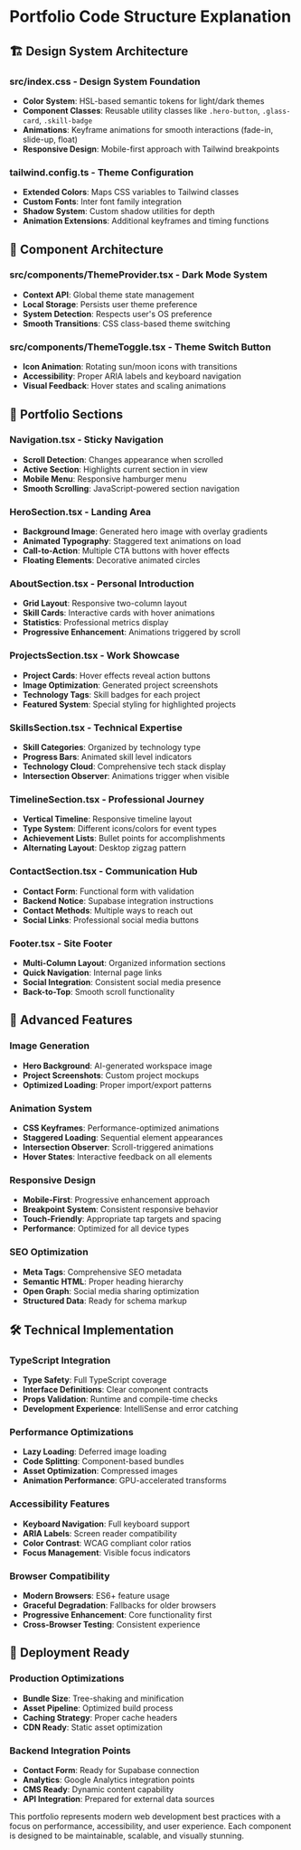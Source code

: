 # Portfolio Code Structure Explanation

## 🏗️ Design System Architecture

### **src/index.css** - Design System Foundation
- **Color System**: HSL-based semantic tokens for light/dark themes
- **Component Classes**: Reusable utility classes like `.hero-button`, `.glass-card`, `.skill-badge`
- **Animations**: Keyframe animations for smooth interactions (fade-in, slide-up, float)
- **Responsive Design**: Mobile-first approach with Tailwind breakpoints

### **tailwind.config.ts** - Theme Configuration
- **Extended Colors**: Maps CSS variables to Tailwind classes
- **Custom Fonts**: Inter font family integration
- **Shadow System**: Custom shadow utilities for depth
- **Animation Extensions**: Additional keyframes and timing functions

## 🧩 Component Architecture

### **src/components/ThemeProvider.tsx** - Dark Mode System
- **Context API**: Global theme state management
- **Local Storage**: Persists user theme preference
- **System Detection**: Respects user's OS preference
- **Smooth Transitions**: CSS class-based theme switching

### **src/components/ThemeToggle.tsx** - Theme Switch Button
- **Icon Animation**: Rotating sun/moon icons with transitions
- **Accessibility**: Proper ARIA labels and keyboard navigation
- **Visual Feedback**: Hover states and scaling animations

## 📄 Portfolio Sections

### **Navigation.tsx** - Sticky Navigation
- **Scroll Detection**: Changes appearance when scrolled
- **Active Section**: Highlights current section in view
- **Mobile Menu**: Responsive hamburger menu
- **Smooth Scrolling**: JavaScript-powered section navigation

### **HeroSection.tsx** - Landing Area
- **Background Image**: Generated hero image with overlay gradients
- **Animated Typography**: Staggered text animations on load
- **Call-to-Action**: Multiple CTA buttons with hover effects
- **Floating Elements**: Decorative animated circles

### **AboutSection.tsx** - Personal Introduction
- **Grid Layout**: Responsive two-column layout
- **Skill Cards**: Interactive cards with hover animations
- **Statistics**: Professional metrics display
- **Progressive Enhancement**: Animations triggered by scroll

### **ProjectsSection.tsx** - Work Showcase
- **Project Cards**: Hover effects reveal action buttons
- **Image Optimization**: Generated project screenshots
- **Technology Tags**: Skill badges for each project
- **Featured System**: Special styling for highlighted projects

### **SkillsSection.tsx** - Technical Expertise
- **Skill Categories**: Organized by technology type
- **Progress Bars**: Animated skill level indicators
- **Technology Cloud**: Comprehensive tech stack display
- **Intersection Observer**: Animations trigger when visible

### **TimelineSection.tsx** - Professional Journey
- **Vertical Timeline**: Responsive timeline layout
- **Type System**: Different icons/colors for event types
- **Achievement Lists**: Bullet points for accomplishments
- **Alternating Layout**: Desktop zigzag pattern

### **ContactSection.tsx** - Communication Hub
- **Contact Form**: Functional form with validation
- **Backend Notice**: Supabase integration instructions
- **Contact Methods**: Multiple ways to reach out
- **Social Links**: Professional social media buttons

### **Footer.tsx** - Site Footer
- **Multi-Column Layout**: Organized information sections
- **Quick Navigation**: Internal page links
- **Social Integration**: Consistent social media presence
- **Back-to-Top**: Smooth scroll functionality

## 🎨 Advanced Features

### **Image Generation**
- **Hero Background**: AI-generated workspace image
- **Project Screenshots**: Custom project mockups
- **Optimized Loading**: Proper import/export patterns

### **Animation System**
- **CSS Keyframes**: Performance-optimized animations
- **Staggered Loading**: Sequential element appearances
- **Intersection Observer**: Scroll-triggered animations
- **Hover States**: Interactive feedback on all elements

### **Responsive Design**
- **Mobile-First**: Progressive enhancement approach
- **Breakpoint System**: Consistent responsive behavior
- **Touch-Friendly**: Appropriate tap targets and spacing
- **Performance**: Optimized for all device types

### **SEO Optimization**
- **Meta Tags**: Comprehensive SEO metadata
- **Semantic HTML**: Proper heading hierarchy
- **Open Graph**: Social media sharing optimization
- **Structured Data**: Ready for schema markup

## 🛠️ Technical Implementation

### **TypeScript Integration**
- **Type Safety**: Full TypeScript coverage
- **Interface Definitions**: Clear component contracts
- **Props Validation**: Runtime and compile-time checks
- **Development Experience**: IntelliSense and error catching

### **Performance Optimizations**
- **Lazy Loading**: Deferred image loading
- **Code Splitting**: Component-based bundles
- **Asset Optimization**: Compressed images
- **Animation Performance**: GPU-accelerated transforms

### **Accessibility Features**
- **Keyboard Navigation**: Full keyboard support
- **ARIA Labels**: Screen reader compatibility
- **Color Contrast**: WCAG compliant color ratios
- **Focus Management**: Visible focus indicators

### **Browser Compatibility**
- **Modern Browsers**: ES6+ feature usage
- **Graceful Degradation**: Fallbacks for older browsers
- **Progressive Enhancement**: Core functionality first
- **Cross-Browser Testing**: Consistent experience

## 🚀 Deployment Ready

### **Production Optimizations**
- **Bundle Size**: Tree-shaking and minification
- **Asset Pipeline**: Optimized build process
- **Caching Strategy**: Proper cache headers
- **CDN Ready**: Static asset optimization

### **Backend Integration Points**
- **Contact Form**: Ready for Supabase connection
- **Analytics**: Google Analytics integration points
- **CMS Ready**: Dynamic content capability
- **API Integration**: Prepared for external data sources

This portfolio represents modern web development best practices with a focus on performance, accessibility, and user experience. Each component is designed to be maintainable, scalable, and visually stunning.